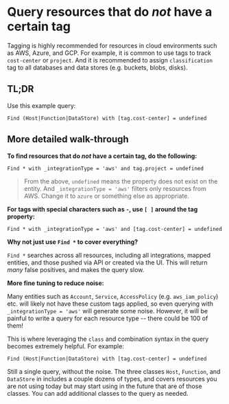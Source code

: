 # Query resources that do _not_ have a certain tag

Tagging is highly recommended for resources in cloud environments such as AWS,
Azure, and GCP. For example, it is common to use tags to track `cost-center` or
`project`. And it is recommended to assign `classification` tag to all databases
and data stores (e.g. buckets, blobs, disks).

## TL;DR

Use this example query:

```j1ql
Find (Host|Function|DataStore) with [tag.cost-center] = undefined
```

## More detailed walk-through

**To find resources that do _not_ have a certain tag, do the following:**

```j1ql
Find * with _integrationType = 'aws' and tag.project = undefined
```

> From the above, `undefined` means the property does not exist on the entity.
> And `_integrationType = 'aws'` filters only resources from AWS. Change it to
> `azure` or something else as appropriate.

**For tags with special characters such as `-`, use `[ ]` around the tag property:**

```j1ql
Find * with _integrationType = 'aws' and [tag.cost-center] = undefined
```

**Why not just use `Find *` to cover everything?**

`Find *` searches across all resources, including all integrations, mapped
entities, and those pushed via API or created via the UI. This will return
_many_ false positives, and makes the query slow.

**More fine tuning to reduce noise:**

Many entities such as `Account`, `Service`, `AccessPolicy` (e.g.
`aws_iam_policy`) etc. will likely not have these custom tags applied, so even
querying with `_integrationType = 'aws'` will generate some noise. However, it
will be painful to write a query for each resource type -- there could be 100 of
them!

This is where leveraging the `class` and combination syntax in the query becomes
extremely helpful. For example:

```j1ql
Find (Host|Function|DataStore) with [tag.cost-center] = undefined
```

Still a single query, without the noise. The three classes `Host`, `Function`,
and `DataStore` in includes a couple dozens of types, and covers resources you
are not using today but may start using in the future that are of those classes.
You can add additional classes to the query as needed.
